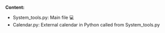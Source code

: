 <B>Content:</B>

* System_tools.py: Main file :computer: 
* Calendar.py: External calendar in Python called from System_tools.py
